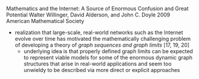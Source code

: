 Mathematics and the Internet: A Source of Enormous Confusion and Great Potential
Walter Willinger, David Alderson, and John C. Doyle
2009 American Mathematical Society

* realization that large-scale, real-world networks such as the Internet evolve
  over time has motivated the mathematically challenging problem of developing
  a theory of _graph sequences and graph limits_ [17, 19, 20]
  * underlying idea is that properly defined graph limits can be expected to
    represent viable models for some of the enormous dynamic graph structures
    that arise in real-world applications and seem too unwieldy to be described
    via more direct or explicit approaches
